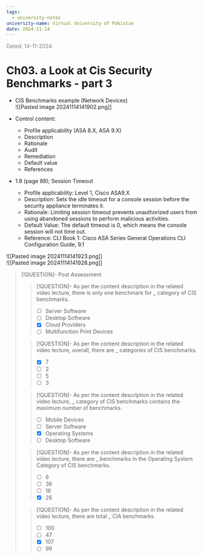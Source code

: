 ```yaml
---
tags:
  - university-notes
university-name: Virtual University of Pakistan
date: 2024-11-14
---
```


<span style="color: gray;">Dated: 14-11-2024</span>

# Ch03. a Look at Cis Security Benchmarks - part 3

- CIS Benchmarks example (Network Devices)  
![[Pasted image 20241114141902.png]]

- Control content:
    - Profile applicability (ASA 8.X, ASA 9.X)
    - Description
    - Rationale
    - Audit
    - Remediation
    - Default value
    - References

- 1.8 (page 88); Session Timeout
    - Profile applicability: Level 1, Cisco ASA9.X
    - Description: Sets the idle timeout for a console session before the security appliance terminates it.
    - Rationale: Limiting session timeout prevents unauthorized users from using abandoned sessions to perform malicious activities.
    - Default Value: The default timeout is 0, which means the console session will not time out.
	- Reference: CLI Book 1: Cisco ASA Series General Operations CLI Configuration Guide, 9.1

![[Pasted image 20241114141923.png]]  
![[Pasted image 20241114141928.png]]

> [!QUESTION]- Post Assessment
> 
> > [!QUESTION]- As per the content description in the related video lecture, there is only one benchmark for _ category of CIS benchmarks.  
> > - [ ] Server Software  
> > - [ ] Desktop Software  
> > - [x] Cloud Providers  
> > - [ ] Multifunction Print Devices  
> 
> > [!QUESTION]- As per the content description in the related video lecture, overall, there are _ categories of CIS benchmarks.  
> > - [x] 7  
> > - [ ] 2  
> > - [ ] 5  
> > - [ ] 3  
> 
> > [!QUESTION]- As per the content description in the related video lecture, _ category of CIS benchmarks contains the maximum number of benchmarks.  
> > - [ ] Mobile Devices  
> > - [ ] Server Software  
> > - [x] Operating Systems  
> > - [ ] Desktop Software  
> 
> > [!QUESTION]- As per the content description in the related video lecture, there are _ benchmarks in the Operating System Category of CIS benchmarks.  
> > - [ ] 6  
> > - [ ] 36  
> > - [ ] 16  
> > - [x] 26  
> 
> > [!QUESTION]- As per the content description in the related video lecture, there are total _ CIA benchmarks.  
> > - [ ] 100  
> > - [ ] 47  
> > - [x] 107  
> > - [ ] 99  
